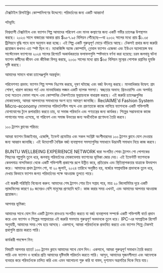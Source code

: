 ---

টেক্সটাইল রিসাইক্লিং কোম্পানিগণের উদ্দেশ্যে: পরিবর্তনের জন্য একটি আহ্বান!

পটভূমি:

বিশ্বব্যাপী টেক্সটাইল এবং ফ্যাশন শিল্প আমাদের পরিবেশ এবং মানব কল্যাণের জন্য একটি গভীর চ্যালেঞ্জ উপস্থাপন করছে। ২০২৩ সালে বাজারের আকার প্রায় $৯৮৭.৯৫ বিলিয়ন পৌঁছেছে—যা ২০৩২ সালের মধ্যে প্রায় $১.৩৫ ট্রিলিয়নে বৃদ্ধি পাবে বলে অনুমান করা হচ্ছে। এই শিল্প একটি গুরুত্বপূর্ণ মোড়ে দাঁড়িয়ে আছে। টেকসই প্রথার জন্য জরুরি প্রয়োজন কখনও এত স্পষ্ট ছিল না। ম্যাককিন্সি অ্যান্ড কোম্পানি, গ্লোবাল ফ্যাশন এজেন্ডা এবং ইউএন অ্যালায়েন্স ফর সাস্টেনেবল ফ্যাশনের ২০২৪ সালের রিপোর্টে অকার্যকরতার ফলাফলগুলি স্পষ্টভাবে বর্ণনা করা হয়েছে: চরম জলবায়ু ঘটনা ফ্যাশন কর্মীদের জীবন এবং জীবিকা বিপন্ন করছে, ২০৩০ সালের মধ্যে প্রায় $৬৫ বিলিয়ন মূল্যের পোশাক রপ্তানির হুমকি সৃষ্টি করছে।

আমাদের সামনে থাকা চ্যালেঞ্জগুলি অন্তর্ভুক্ত:

পরিবেশগত প্রভাব: ফ্যাশন শিল্প সম্পদ নিঃশেষ করছে, দূষণ ঘটাচ্ছে এবং বর্জ্য উৎপন্ন করছে।
মানবাধিকার উদ্বেগ: শ্রম শোষণ, খারাপ কাজের শর্ত এবং মানবাধিকার লঙ্ঘন একটি ব্যাপক সমস্যা।
স্বচ্ছতার অভাব: গ্রিনওয়াশিং এবং অপর্যাপ্ত তথ্য সচেতন ভোক্তা পছন্দ এবং কোম্পানির টেকসইতার মূল্যায়নকে বাধাগ্রস্ত করছে।
এই জরুরি চ্যালেঞ্জগুলির মোকাবেলায়, আমরা আপনাদের সমাধানের অংশ হতে আমন্ত্রণ জানাচ্ছি। ReclAIME'd Fashion System Micro-economy ভোক্তাদের পরিবর্তনশীল পছন্দ এবং প্রবণতাকে কাজে লাগিয়ে ফ্যাশনকে একটি শক্তিশালী যোগাযোগের টুলে রূপান্তরিত করতে চায়, যা সমাজ পরিবর্তন এবং গণতন্ত্রের জন্য কার্যকর। শিল্পের সম্ভাবনাকে কাজে লাগানোর সময় এসেছে, যা পরিবেশ এবং সমাজ উভয়ের জন্য অর্থনৈতিক প্রণোদনা তৈরি করবে।

১০০ ট্র্যাশন ক্লাবের পরিচয়:

আমরা ফ্যাশন ডিজাইনার, এজেন্সি, ইভেন্ট প্রমোটার এবং সকল সংশ্লিষ্ট অংশীদারদের ১০০ ট্র্যাশন ক্লাবে যোগ দেওয়ার জন্য আহ্বান জানাচ্ছি। এই উদ্যোগটি বৈশ্বিক বর্জ্য ব্যবস্থাপনা সমস্যাগুলির সমাধানে উদ্ভাবনী সমাধান নিয়ে কাজ করবে।

BUNTU WELLBEING EXPERIENCE NETWORK দ্বারা সংগঠিত শেবাং ট্র্যাশন শো পোশাকের পিছনের গল্পগুলি তুলে ধরে, জলবায়ু পরিবর্তনের মোকাবেলায় ফ্যাশনের ভূমিকা জোর দেয়। এই ইভেন্টটি ফ্যাশনকে কেবলমাত্র নান্দনিকতা থেকে একটি শক্তিশালী প্রকাশের রূপে উন্নীত করে, প্রতিরোধ এবং স্থিতিস্থাপকতার যাত্রাকে উদযাপন করে। আমাদের প্রথম ট্র্যাশন শো, যা ২০ জুলাই, ২০২৪ তারিখে অনুষ্ঠিত হয়, বর্জ্যের সম্প্রদায়িক প্রভাবকে তুলে ধরে, দেখায় কিভাবে ফ্যাশন জগত পরিবর্তনের পক্ষে আওয়াজ তুলতে পারে।

এই জরুরী পরিস্থিতি বিবেচনা করুন: আমাদের শেষ ট্র্যাশন শোর তিন সপ্তাহ পরে, মাত্র ২০ কিলোমিটার দূরে একটি ল্যান্ডফিলের কারণে ৪০ জনেরও বেশি মানুষের প্রাণহানি ঘটে। কাজ করার সময় এখনই, এবং আমাদের আপনার আওয়াজ প্রয়োজন।

আপনার ভূমিকা:

আমাদের সাথে যোগ দিন একটি ট্র্যাশন রানওয়ে সংগঠিত করতে যা বর্জ্য ব্যবস্থাপনা সম্পর্কে একটি শক্তিশালী বার্তা প্রদান করে এবং ফ্যাশন ও শিল্পের সম্প্রদায়ের এই জরুরি সমস্যায় গুরুত্বপূর্ণ অবদানকে তুলে ধরে। IPC-এর সাম্প্রতিক রিপোর্ট অনুযায়ী, আমাদের সময় শেষ হয়ে আসছে। একসাথে, আমরা পরিবর্তনকে প্রভাবিত করতে এবং ফ্যাশন শিল্পে টেকসই প্রথাগুলি প্রচার করতে পারি।

কার্যকরী পদক্ষেপ নিন:

বিষয়টি আপনার হাতে! ১০০ ট্র্যাশন ক্লাবে আমাদের সাথে যোগ দিন। একসাথে, আমরা গুরুত্বপূর্ণ সমাধান তৈরি করতে পারি এবং ফ্যাশন ও বর্জ্যের প্রতি আমাদের দৃষ্টিভঙ্গি পরিবর্তন করতে পারি। আসুন, আমাদের সৃজনশীলতা এবং আবেগকে ব্যবহার করে পরিবর্তনকে চালিত করি এবং এমন আলোচনা শুরু করি যা বাস্তব, দৃশ্যমান অগ্রগতির দিকে নিয়ে যায়।

---